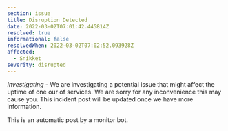 ```yaml
---
section: issue
title: Disruption Detected
date: 2022-03-02T07:01:42.445814Z
resolved: true
informational: false
resolvedWhen: 2022-03-02T07:02:52.093928Z
affected:
  - Snikket
severity: disrupted
---
```

*Investigating* - We are investigating a potential issue that might affect the uptime of one our of services. We are sorry for any inconvenience this may cause you. This incident post will be updated once we have more information.

This is an automatic post by a monitor bot.
        